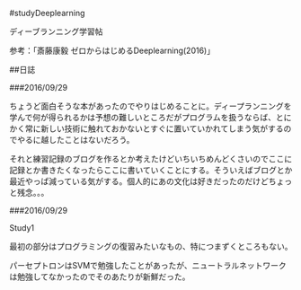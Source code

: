 #studyDeeplearning

ディーブランニング学習帖

参考：「斎藤康毅 ゼロからはじめるDeeplearning(2016)」

##日誌

###2016/09/29

ちょうど面白そうな本があったのでやりはじめることに。ディープランニングを学んで何が得られるかは予想の難しいところだがプログラムを扱うならば、とにかく常に新しい技術に触れておかないとすぐに置いていかれてしまう気がするのでやるに越したことはないだろう。

それと練習記録のブログを作るとか考えたけどいちいちめんどくさいのでここに記録とか書きたくなったらここに書いていくことにする。そういえばブログとか最近やっぱ減っている気がする。個人的にあの文化は好きだったのだけどちょっと残念。。。

###2016/09/29

Study1 

最初の部分はプログラミングの復習みたいなもの、特につまずくところもない。

パーセプトロンはSVMで勉強したことがあったが、ニュートラルネットワークは勉強してなかったのでそのあたりが新鮮だった。